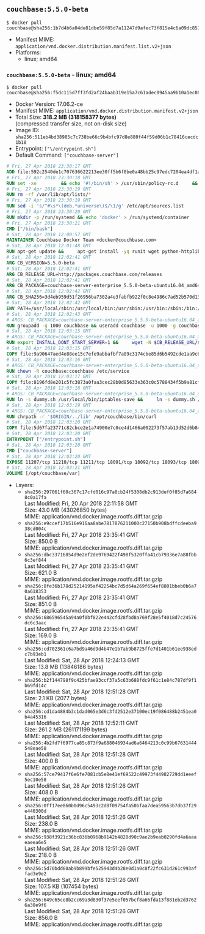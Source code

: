 ## `couchbase:5.5.0-beta`

```console
$ docker pull couchbase@sha256:1b7d4b6a04de81dbe59f85d7a11247d9afec73f815e4c6a09dc851f47c2b772a
```

-	Manifest MIME: `application/vnd.docker.distribution.manifest.list.v2+json`
-	Platforms:
	-	linux; amd64

### `couchbase:5.5.0-beta` - linux; amd64

```console
$ docker pull couchbase@sha256:f5dc115d7ff3fd2af24baab319e15a7c61adec0945aa9b10a1ec8624c61fbe4c
```

-	Docker Version: 17.06.2-ce
-	Manifest MIME: `application/vnd.docker.distribution.manifest.v2+json`
-	Total Size: **318.2 MB (318158377 bytes)**  
	(compressed transfer size, not on-disk size)
-	Image ID: `sha256:511eb4bd38985c7c738be66c9b4bfc97d8e880f44f59d06b1c78416cecdc1b18`
-	Entrypoint: `["\/entrypoint.sh"]`
-	Default Command: `["couchbase-server"]`

```dockerfile
# Fri, 27 Apr 2018 23:30:17 GMT
ADD file:592c2540de1c707636622213ee30ff5b6f8be0a48bb25c97edc7204ea4df1a81 in / 
# Fri, 27 Apr 2018 23:30:18 GMT
RUN set -xe 		&& echo '#!/bin/sh' > /usr/sbin/policy-rc.d 	&& echo 'exit 101' >> /usr/sbin/policy-rc.d 	&& chmod +x /usr/sbin/policy-rc.d 		&& dpkg-divert --local --rename --add /sbin/initctl 	&& cp -a /usr/sbin/policy-rc.d /sbin/initctl 	&& sed -i 's/^exit.*/exit 0/' /sbin/initctl 		&& echo 'force-unsafe-io' > /etc/dpkg/dpkg.cfg.d/docker-apt-speedup 		&& echo 'DPkg::Post-Invoke { "rm -f /var/cache/apt/archives/*.deb /var/cache/apt/archives/partial/*.deb /var/cache/apt/*.bin || true"; };' > /etc/apt/apt.conf.d/docker-clean 	&& echo 'APT::Update::Post-Invoke { "rm -f /var/cache/apt/archives/*.deb /var/cache/apt/archives/partial/*.deb /var/cache/apt/*.bin || true"; };' >> /etc/apt/apt.conf.d/docker-clean 	&& echo 'Dir::Cache::pkgcache ""; Dir::Cache::srcpkgcache "";' >> /etc/apt/apt.conf.d/docker-clean 		&& echo 'Acquire::Languages "none";' > /etc/apt/apt.conf.d/docker-no-languages 		&& echo 'Acquire::GzipIndexes "true"; Acquire::CompressionTypes::Order:: "gz";' > /etc/apt/apt.conf.d/docker-gzip-indexes 		&& echo 'Apt::AutoRemove::SuggestsImportant "false";' > /etc/apt/apt.conf.d/docker-autoremove-suggests
# Fri, 27 Apr 2018 23:30:19 GMT
RUN rm -rf /var/lib/apt/lists/*
# Fri, 27 Apr 2018 23:30:19 GMT
RUN sed -i 's/^#\s*\(deb.*universe\)$/\1/g' /etc/apt/sources.list
# Fri, 27 Apr 2018 23:30:20 GMT
RUN mkdir -p /run/systemd && echo 'docker' > /run/systemd/container
# Fri, 27 Apr 2018 23:30:21 GMT
CMD ["/bin/bash"]
# Sat, 28 Apr 2018 12:00:57 GMT
MAINTAINER Couchbase Docker Team <docker@couchbase.com>
# Sat, 28 Apr 2018 12:01:48 GMT
RUN apt-get update &&     apt-get install -yq runit wget python-httplib2 chrpath     lsof lshw sysstat net-tools numactl  &&     apt-get autoremove && apt-get clean &&     rm -rf /var/lib/apt/lists/* /tmp/* /var/tmp/*
# Sat, 28 Apr 2018 12:02:41 GMT
ARG CB_VERSION=5.5.0-beta
# Sat, 28 Apr 2018 12:02:41 GMT
ARG CB_RELEASE_URL=http://packages.couchbase.com/releases
# Sat, 28 Apr 2018 12:02:41 GMT
ARG CB_PACKAGE=couchbase-server-enterprise_5.5.0-beta-ubuntu16.04_amd64.deb
# Sat, 28 Apr 2018 12:02:42 GMT
ARG CB_SHA256=3d4eb959d51f26956ba7302a4e3fabfb922f0c8e4986c7ad52b570d13d617f26
# Sat, 28 Apr 2018 12:02:42 GMT
ENV PATH=/usr/local/sbin:/usr/local/bin:/usr/sbin:/usr/bin:/sbin:/bin:/opt/couchbase/bin:/opt/couchbase/bin/tools:/opt/couchbase/bin/install
# Sat, 28 Apr 2018 12:02:43 GMT
# ARGS: CB_PACKAGE=couchbase-server-enterprise_5.5.0-beta-ubuntu16.04_amd64.deb CB_RELEASE_URL=http://packages.couchbase.com/releases CB_SHA256=3d4eb959d51f26956ba7302a4e3fabfb922f0c8e4986c7ad52b570d13d617f26 CB_VERSION=5.5.0-beta
RUN groupadd -g 1000 couchbase && useradd couchbase -u 1000 -g couchbase -M
# Sat, 28 Apr 2018 12:03:15 GMT
# ARGS: CB_PACKAGE=couchbase-server-enterprise_5.5.0-beta-ubuntu16.04_amd64.deb CB_RELEASE_URL=http://packages.couchbase.com/releases CB_SHA256=3d4eb959d51f26956ba7302a4e3fabfb922f0c8e4986c7ad52b570d13d617f26 CB_VERSION=5.5.0-beta
RUN export INSTALL_DONT_START_SERVER=1 &&     wget -N $CB_RELEASE_URL/$CB_VERSION/$CB_PACKAGE &&     echo "$CB_SHA256  $CB_PACKAGE" | sha256sum -c - &&     dpkg -i ./$CB_PACKAGE && rm -f ./$CB_PACKAGE
# Sat, 28 Apr 2018 12:03:15 GMT
COPY file:9a90647aed4e88ee15c7efe9abbafbf7a89c3174cbe85d6b5492cde1aa9c6355 in /etc/service/couchbase-server/run 
# Sat, 28 Apr 2018 12:03:16 GMT
# ARGS: CB_PACKAGE=couchbase-server-enterprise_5.5.0-beta-ubuntu16.04_amd64.deb CB_RELEASE_URL=http://packages.couchbase.com/releases CB_SHA256=3d4eb959d51f26956ba7302a4e3fabfb922f0c8e4986c7ad52b570d13d617f26 CB_VERSION=5.5.0-beta
RUN chown -R couchbase:couchbase /etc/service
# Sat, 28 Apr 2018 12:03:17 GMT
COPY file:8196fd8e201c5fc3873a0faa3cec28b0d85633e363c0c5788434f5b9a81cfa5b in /usr/local/bin/ 
# Sat, 28 Apr 2018 12:03:18 GMT
# ARGS: CB_PACKAGE=couchbase-server-enterprise_5.5.0-beta-ubuntu16.04_amd64.deb CB_RELEASE_URL=http://packages.couchbase.com/releases CB_SHA256=3d4eb959d51f26956ba7302a4e3fabfb922f0c8e4986c7ad52b570d13d617f26 CB_VERSION=5.5.0-beta
RUN ln -s dummy.sh /usr/local/bin/iptables-save &&     ln -s dummy.sh /usr/local/bin/lvdisplay &&     ln -s dummy.sh /usr/local/bin/vgdisplay &&     ln -s dummy.sh /usr/local/bin/pvdisplay
# Sat, 28 Apr 2018 12:03:19 GMT
# ARGS: CB_PACKAGE=couchbase-server-enterprise_5.5.0-beta-ubuntu16.04_amd64.deb CB_RELEASE_URL=http://packages.couchbase.com/releases CB_SHA256=3d4eb959d51f26956ba7302a4e3fabfb922f0c8e4986c7ad52b570d13d617f26 CB_VERSION=5.5.0-beta
RUN chrpath -r '$ORIGIN/../lib' /opt/couchbase/bin/curl
# Sat, 28 Apr 2018 12:03:20 GMT
COPY file:5d67fa23771c82cbce2e1a74900e7c0ce4d1466a002273f57ab13d52d6b844b3 in / 
# Sat, 28 Apr 2018 12:03:20 GMT
ENTRYPOINT ["/entrypoint.sh"]
# Sat, 28 Apr 2018 12:03:20 GMT
CMD ["couchbase-server"]
# Sat, 28 Apr 2018 12:03:20 GMT
EXPOSE 11207/tcp 11210/tcp 11211/tcp 18091/tcp 18092/tcp 18093/tcp 18094/tcp 8091/tcp 8092/tcp 8093/tcp 8094/tcp
# Sat, 28 Apr 2018 12:03:21 GMT
VOLUME [/opt/couchbase/var]
```

-	Layers:
	-	`sha256:297061f60c367c17cfd016c97a8cb24f5308db2c913def0f85d7a6848c0a17fa`  
		Last Modified: Fri, 20 Apr 2018 22:11:58 GMT  
		Size: 43.0 MB (43026850 bytes)  
		MIME: application/vnd.docker.image.rootfs.diff.tar.gzip
	-	`sha256:e9ccef17b516e916aa8abe7817876211000c27150b908bdffcdeeba938cd004c`  
		Last Modified: Fri, 27 Apr 2018 23:35:41 GMT  
		Size: 850.0 B  
		MIME: application/vnd.docker.image.rootfs.diff.tar.gzip
	-	`sha256:dbc33716854d9e2ef2de9769422f498f5320ffa41cb79336e7a88fbb6c3ef844`  
		Last Modified: Fri, 27 Apr 2018 23:35:41 GMT  
		Size: 621.0 B  
		MIME: application/vnd.docker.image.rootfs.diff.tar.gzip
	-	`sha256:8fe36b178d25214195af42254bc7d5d64a269f654ef8801bbeb0b6a70a618353`  
		Last Modified: Fri, 27 Apr 2018 23:35:41 GMT  
		Size: 851.0 B  
		MIME: application/vnd.docker.image.rootfs.diff.tar.gzip
	-	`sha256:686596545a94a0f0bf822e442cfd28fbd8a769f28e5f4018d7c24576dc6c3aac`  
		Last Modified: Fri, 27 Apr 2018 23:35:41 GMT  
		Size: 169.0 B  
		MIME: application/vnd.docker.image.rootfs.diff.tar.gzip
	-	`sha256:cd702361c6a7bd9a46d9d4b47e1b7ab9b8725ffe7d1401b61ee938edc7b93eb1`  
		Last Modified: Sat, 28 Apr 2018 12:24:13 GMT  
		Size: 13.8 MB (13846186 bytes)  
		MIME: application/vnd.docker.image.rootfs.diff.tar.gzip
	-	`sha256:b2f144798f9c425bfae93ccf37a5c63b688fdc9f61c1e84c787df9f1b69fd14c`  
		Last Modified: Sat, 28 Apr 2018 12:51:28 GMT  
		Size: 2.1 KB (2077 bytes)  
		MIME: application/vnd.docker.image.rootfs.diff.tar.gzip
	-	`sha256:cd1da4884b3c1dad065e3d6c3fd2512e37100ec19f086488b2451ea0b4a45316`  
		Last Modified: Sat, 28 Apr 2018 12:52:11 GMT  
		Size: 261.2 MB (261171199 bytes)  
		MIME: application/vnd.docker.image.rootfs.diff.tar.gzip
	-	`sha256:4b2fd7f6977ca85c873f9a688046934ad6a6464213c0c99b67631444548eae58`  
		Last Modified: Sat, 28 Apr 2018 12:51:28 GMT  
		Size: 400.0 B  
		MIME: application/vnd.docker.image.rootfs.diff.tar.gzip
	-	`sha256:57ce79417f6e6fe7081cb5e8e41ef69522c49973f44982729dd1eeef5ec10e58`  
		Last Modified: Sat, 28 Apr 2018 12:51:26 GMT  
		Size: 408.0 B  
		MIME: application/vnd.docker.image.rootfs.diff.tar.gzip
	-	`sha256:0ff17ee860b0d96c5493c2d8f09754fa50bfaa7dea59563b7db37f29e440300d`  
		Last Modified: Sat, 28 Apr 2018 12:51:26 GMT  
		Size: 238.0 B  
		MIME: application/vnd.docker.image.rootfs.diff.tar.gzip
	-	`sha256:938f3921c36bc836b0968b9142b4828d90c9ae2b9eab0290fd4a6aaaeaeea6e5`  
		Last Modified: Sat, 28 Apr 2018 12:51:26 GMT  
		Size: 218.0 B  
		MIME: application/vnd.docker.image.rootfs.diff.tar.gzip
	-	`sha256:5d70bdd60ab9b899bfe525943d4b28e0d1a0c8f22fc631d261c993affad3e9e2`  
		Last Modified: Sat, 28 Apr 2018 12:51:26 GMT  
		Size: 107.5 KB (107454 bytes)  
		MIME: application/vnd.docker.image.rootfs.diff.tar.gzip
	-	`sha256:649c65ce8b2cc69a3d830f37e5eef057bcf8a66fda13f881eb2d37626a30e9f6`  
		Last Modified: Sat, 28 Apr 2018 12:51:26 GMT  
		Size: 856.0 B  
		MIME: application/vnd.docker.image.rootfs.diff.tar.gzip
